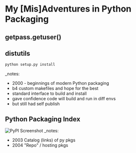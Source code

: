 


# My [Mis]Adventures in Python Packaging



## getpass.getuser()



## distutils
```bash
python setup.py install
```
_notes:
* 2000 - beginnings of modern Python packaging
* b4 custom makefiles and hope for the best
* standard interface to build and install
* gave confidence code will build and run in diff envs
* but still had self publish



## Python Packaging Index
![PyPI Screenshot](https://api.pcloud.com/getpubthumb?code=ulHctalK&size=746x688)
_notes:
* 2003 Catalog (links) of py pkgs
* 2004 "Repo" / hosting pkgs



## 
<!--stackedit_data:
eyJoaXN0b3J5IjpbMTI1NzM3MzAyMiwyNTUwMTQ5MTcsLTIxMT
kxMTk2NTRdfQ==
-->